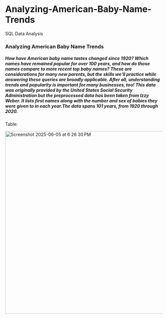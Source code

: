 # Analyzing-American-Baby-Name-Trends
SQL Data Analysis

### Analyzing American Baby Name Trends
##### How have American baby name tastes changed since 1920? Which names have remained popular for over 100 years, and how do those names compare to more recent top baby names? These are considerations for many new parents, but the skills we'll practice while answering these queries are broadly applicable. After all, understanding trends and popularity is important for many businesses, too! This data was originally provided by the United States Social Security Administration but the preprocessed data has been taken from Izzy Weber. It lists first names along with the number and sex of babies they were given to in each year.The data spans 101 years, from 1920 through 2020.

Table:

<img width="585" alt="Screenshot 2025-06-05 at 6 26 30 PM" src="https://github.com/user-attachments/assets/4056cee1-edf2-444d-83c4-114e4f4c5a66" />

